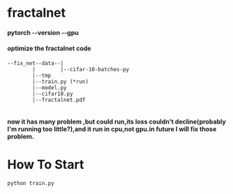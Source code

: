 # fractalnet
#### pytorch --version --gpu
#### optimize the fractalnet code

```shell
--fix_net--data--|
        |        |--cifar-10-batches-py
        |--tmp
        |--train.py (*run)
        |--model.py
        |--cifar10.py
        |--fractalnet.pdf
        
```
#### now it has many problem ,but could run,its loss couldn't decline(probably I'm running too little?),and it run in cpu,not gpu.in future I will fix those problem.
# How To Start

```shell
python train.py
```
